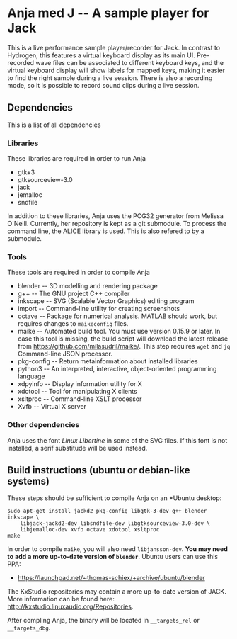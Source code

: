 Anja med J -- A sample player for Jack
======================================

This is a live performance sample player/recorder for Jack. In contrast to
Hydrogen, this features a virtual keyboard display as its main UI.
Pre-recorded wave files can be associated to different keyboard keys, and the
virtual keyboard display will show labels for mapped keys, making it easier to
find the right sample during a live session. There is also a recording mode, so
it is possible to record sound clips during a live session.

Dependencies
------------
This is a list of all dependencies

### Libraries
These libraries are required in order to run Anja

 * gtk+3
 * gtksourceview-3.0
 * jack
 * jemalloc
 * sndfile

In addition to these libraries, Anja uses the PCG32 generator from Melissa O'Neill.
Currently, her repository is kept as a git submodule. To process the command line, the ALICE library is used. This is also refered to by a submodule.

### Tools
These tools are required in order to compile Anja

 * blender -- 3D modelling and rendering package
 * g++ -- The GNU project C++ compiler
 * inkscape -- SVG (Scalable Vector Graphics) editing program
 * import -- Command-line utility for creating screenshots
 * octave -- Package for numerical analysis. MATLAB should work, but requires
	changes to `maikeconfig` files.
 * maike -- Automated build tool. You must use version 0.15.9 or later.
	In case this tool is missing, the build script will download the latest release
	from https://github.com/milasudril/maike/. This step requires `wget` and `jq` Command-line JSON processor.
 * pkg-config -- Return metainformation about installed libraries
 * python3 -- An interpreted, interactive, object-oriented programming language
 * xdpyinfo -- Display information utility for X
 * xdotool -- Tool for manipulating X clients
 * xsltproc -- Command-line XSLT processor
 * Xvfb -- Virtual X server

 ### Other dependencies

 Anja uses the font *Linux Libertine* in some of the SVG files. If this font
 is not installed, a serif substitude will be used instead.

Build instructions (ubuntu or debian-like systems)
--------------------------------------------------
These steps should be sufficient to compile Anja on an *Ubuntu desktop:

	sudo apt-get install jackd2 pkg-config libgtk-3-dev g++ blender inkscape \
		libjack-jackd2-dev libsndfile-dev libgtksourceview-3.0-dev \
		libjemalloc-dev xvfb octave xdotool xsltproc
	make

In order to compile `maike`, you will also need `libjansson-dev`. **You may need
to add a more up-to-date version of `blender`**. Ubuntu users can use this PPA:

 * https://launchpad.net/~thomas-schiex/+archive/ubuntu/blender

The KxStudio repositories may contain a more up-to-date version of JACK. More information can be found here: http://kxstudio.linuxaudio.org/Repositories.

After compling Anja, the binary will be located in `__targets_rel` or `__targets_dbg`.
